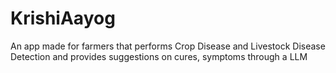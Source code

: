 # KrishiAayog
An app made for farmers that performs Crop Disease and Livestock Disease Detection and provides suggestions on cures, symptoms through a LLM
